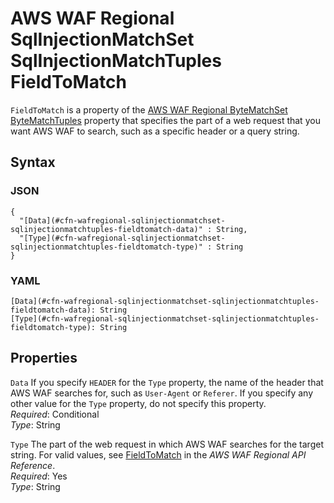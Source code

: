 # AWS WAF Regional SqlInjectionMatchSet SqlInjectionMatchTuples FieldToMatch<a name="aws-properties-wafregional-sqlinjectionmatchset-sqlinjectionmatchtuples-fieldtomatch"></a>

`FieldToMatch` is a property of the [AWS WAF Regional ByteMatchSet ByteMatchTuples](aws-properties-wafregional-bytematchset-bytematchtuples.md) property that specifies the part of a web request that you want AWS WAF to search, such as a specific header or a query string\.

## Syntax<a name="w2922ab1c21c10d221c29c15b5"></a>

### JSON<a name="aws-properties-wafregional-sqlinjectionmatchset-sqlinjectionmatchtuples-fieldtomatch-syntax.json"></a>

```
{
  "[Data](#cfn-wafregional-sqlinjectionmatchset-sqlinjectionmatchtuples-fieldtomatch-data)" : String,
  "[Type](#cfn-wafregional-sqlinjectionmatchset-sqlinjectionmatchtuples-fieldtomatch-type)" : String
}
```

### YAML<a name="aws-properties-wafregional-sqlinjectionmatchset-sqlinjectionmatchtuples-fieldtomatch-syntax.yaml"></a>

```
[Data](#cfn-wafregional-sqlinjectionmatchset-sqlinjectionmatchtuples-fieldtomatch-data): String
[Type](#cfn-wafregional-sqlinjectionmatchset-sqlinjectionmatchtuples-fieldtomatch-type): String
```

## Properties<a name="w2922ab1c21c10d221c29c15b7"></a>

`Data`  <a name="cfn-wafregional-sqlinjectionmatchset-sqlinjectionmatchtuples-fieldtomatch-data"></a>
If you specify `HEADER` for the `Type` property, the name of the header that AWS WAF searches for, such as `User-Agent` or `Referer`\. If you specify any other value for the `Type` property, do not specify this property\.  
*Required*: Conditional  
*Type*: String

`Type`  <a name="cfn-wafregional-sqlinjectionmatchset-sqlinjectionmatchtuples-fieldtomatch-type"></a>
The part of the web request in which AWS WAF searches for the target string\. For valid values, see [FieldToMatch](https://docs.aws.amazon.com/waf/latest/APIReference/API_regional_FieldToMatch.html) in the *AWS WAF Regional API Reference*\.  
*Required*: Yes  
*Type*: String